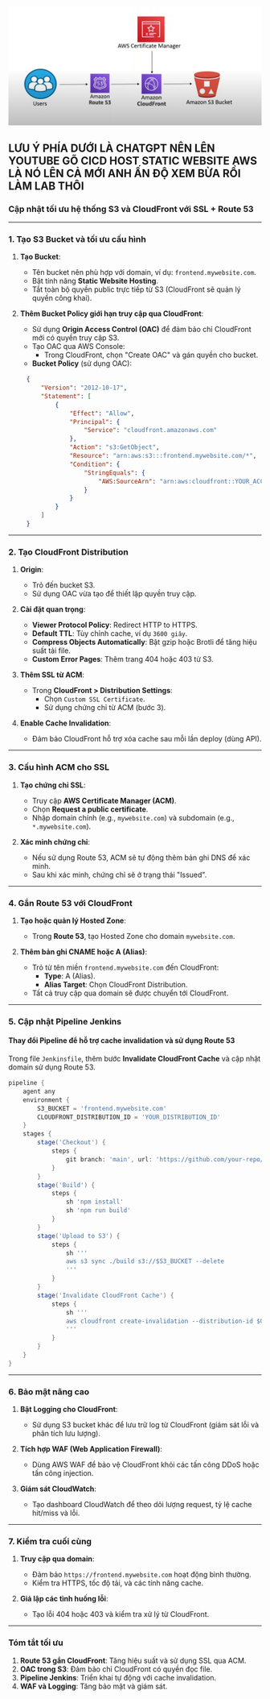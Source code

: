 ![alt text](image.png)

LƯU Ý PHÍA DƯỚI LÀ CHATGPT NÊN LÊN YOUTUBE GÕ CICD HOST STATIC WEBSITE AWS LÀ NÓ LÊN CẢ MỚI ANH ẤN ĐỘ XEM BỪA RỒI LÀM LAB THÔI 
---

### **Cập nhật tối ưu hệ thống S3 và CloudFront với SSL + Route 53**

---

### **1. Tạo S3 Bucket và tối ưu cấu hình**
1. **Tạo Bucket**:
   - Tên bucket nên phù hợp với domain, ví dụ: `frontend.mywebsite.com`.
   - Bật tính năng **Static Website Hosting**.
   - Tắt toàn bộ quyền public trực tiếp từ S3 (CloudFront sẽ quản lý quyền công khai).

2. **Thêm Bucket Policy giới hạn truy cập qua CloudFront**:
   - Sử dụng **Origin Access Control (OAC)** để đảm bảo chỉ CloudFront mới có quyền truy cập S3.
   - Tạo OAC qua AWS Console:
     - Trong CloudFront, chọn "Create OAC" và gán quyền cho bucket.
   - **Bucket Policy** (sử dụng OAC):
```json
     {
         "Version": "2012-10-17",
         "Statement": [
             {
                 "Effect": "Allow",
                 "Principal": {
                     "Service": "cloudfront.amazonaws.com"
                 },
                 "Action": "s3:GetObject",
                 "Resource": "arn:aws:s3:::frontend.mywebsite.com/*",
                 "Condition": {
                     "StringEquals": {
                         "AWS:SourceArn": "arn:aws:cloudfront::YOUR_ACCOUNT_ID:distribution/YOUR_DISTRIBUTION_ID"
                     }
                 }
             }
         ]
     }
```

---

### **2. Tạo CloudFront Distribution**
1. **Origin**:
   - Trỏ đến bucket S3.
   - Sử dụng OAC vừa tạo để thiết lập quyền truy cập.

2. **Cài đặt quan trọng**:
   - **Viewer Protocol Policy**: Redirect HTTP to HTTPS.
   - **Default TTL**: Tùy chỉnh cache, ví dụ `3600 giây`.
   - **Compress Objects Automatically**: Bật gzip hoặc Brotli để tăng hiệu suất tải file.
   - **Custom Error Pages**: Thêm trang 404 hoặc 403 từ S3.

3. **Thêm SSL từ ACM**:
   - Trong **CloudFront > Distribution Settings**:
     - Chọn `Custom SSL Certificate`.
     - Sử dụng chứng chỉ từ ACM (bước 3).

4. **Enable Cache Invalidation**:
   - Đảm bảo CloudFront hỗ trợ xóa cache sau mỗi lần deploy (dùng API).

---

### **3. Cấu hình ACM cho SSL**
1. **Tạo chứng chỉ SSL**:
   - Truy cập **AWS Certificate Manager (ACM)**.
   - Chọn **Request a public certificate**.
   - Nhập domain chính (e.g., `mywebsite.com`) và subdomain (e.g., `*.mywebsite.com`).

2. **Xác minh chứng chỉ**:
   - Nếu sử dụng Route 53, ACM sẽ tự động thêm bản ghi DNS để xác minh.
   - Sau khi xác minh, chứng chỉ sẽ ở trạng thái "Issued".

---

### **4. Gắn Route 53 với CloudFront**
1. **Tạo hoặc quản lý Hosted Zone**:
   - Trong **Route 53**, tạo Hosted Zone cho domain `mywebsite.com`.

2. **Thêm bản ghi CNAME hoặc A (Alias)**:
   - Trỏ từ tên miền `frontend.mywebsite.com` đến CloudFront:
     - **Type**: A (Alias).
     - **Alias Target**: Chọn CloudFront Distribution.
   - Tất cả truy cập qua domain sẽ được chuyển tới CloudFront.

---

### **5. Cập nhật Pipeline Jenkins**
#### **Thay đổi Pipeline để hỗ trợ cache invalidation và sử dụng Route 53**
Trong file `Jenkinsfile`, thêm bước **Invalidate CloudFront Cache** và cập nhật domain sử dụng Route 53.

```groovy
pipeline {
    agent any
    environment {
        S3_BUCKET = 'frontend.mywebsite.com'
        CLOUDFRONT_DISTRIBUTION_ID = 'YOUR_DISTRIBUTION_ID'
    }
    stages {
        stage('Checkout') {
            steps {
                git branch: 'main', url: 'https://github.com/your-repo/frontend.git'
            }
        }
        stage('Build') {
            steps {
                sh 'npm install'
                sh 'npm run build'
            }
        }
        stage('Upload to S3') {
            steps {
                sh '''
                aws s3 sync ./build s3://$S3_BUCKET --delete
                '''
            }
        }
        stage('Invalidate CloudFront Cache') {
            steps {
                sh '''
                aws cloudfront create-invalidation --distribution-id $CLOUDFRONT_DISTRIBUTION_ID --paths "/*"
                '''
            }
        }
    }
}
```

---

### **6. Bảo mật nâng cao**
1. **Bật Logging cho CloudFront**:
   - Sử dụng S3 bucket khác để lưu trữ log từ CloudFront (giám sát lỗi và phân tích lưu lượng).
   
2. **Tích hợp WAF (Web Application Firewall)**:
   - Dùng AWS WAF để bảo vệ CloudFront khỏi các tấn công DDoS hoặc tấn công injection.

3. **Giám sát CloudWatch**:
   - Tạo dashboard CloudWatch để theo dõi lượng request, tỷ lệ cache hit/miss và lỗi.

---

### **7. Kiểm tra cuối cùng**
1. **Truy cập qua domain**:
   - Đảm bảo `https://frontend.mywebsite.com` hoạt động bình thường.
   - Kiểm tra HTTPS, tốc độ tải, và các tính năng cache.

2. **Giả lập các tình huống lỗi**:
   - Tạo lỗi 404 hoặc 403 và kiểm tra xử lý từ CloudFront.

---

### **Tóm tắt tối ưu**
1. **Route 53 gắn CloudFront**: Tăng hiệu suất và sử dụng SSL qua ACM.
2. **OAC trong S3**: Đảm bảo chỉ CloudFront có quyền đọc file.
3. **Pipeline Jenkins**: Triển khai tự động với cache invalidation.
4. **WAF và Logging**: Tăng bảo mật và giám sát.

